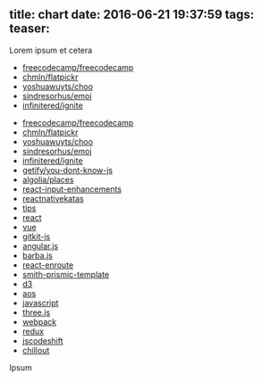 title: chart
date: 2016-06-21 19:37:59
tags:
teaser:
---

Lorem ipsum et cetera  

<style>
svg{
    width:100%;
}

text {

}

.axis path,
.axis line {
  fill: none;
  stroke: #000;
  shape-rendering: crispEdges;
}

.line {
  fill: none;
  stroke-width: 1.5px;
}

.label {
  text-anchor: middle;
}

.label rect {
  fill: white;
}

.label-key {
  font-weight: bold;
  text-align: right;
  width: 100px;
}
</style>

<script src="https://d3js.org/d3.v4.min.js"></script>

<ul class="github-chart" data-dates="2015-07-20,2015-07-21,2015-07-22,2015-07-23,2015-07-24,2015-07-25,2015-07-26">
    <li data-positions="5,4,3,2,1,1,1" data-stars="100,300,200,300,300,300,300">
        <a class="github-repo" href="https://github.com/freecodecamp/freecodecamp">freecodecamp/freecodecamp</a>
    </li>
    <li data-positions="3,2,1,1,2,3,2" data-stars="90,310,200,300,300,300,210">
        <a class="github-repo" class="github-repo" href="https://github.com/chmln/flatpickr">chmln/flatpickr</a>
    </li>
    <li data-positions="1,3,5,3,3,2,3" data-stars="100,300,200,300,300,300,290">
        <a class="github-repo" class="github-repo" href="https://github.com/yoshuawuyts/choo">yoshuawuyts/choo</a>
    </li>
    <li data-positions="2,1,2,5,5,5,4" data-stars="100,300,200,300,300,300,280">
        <a class="github-repo" class="github-repo" href="https://github.com/sindresorhus/emoj">sindresorhus/emoj</a>
    </li>
    <li data-positions="4,5,4,4,4,4,5" data-stars="100,300,200,300,300,300,270">
        <a class="github-repo" href="https://github.com/infinitered/ignite">infinitered/ignite</a>
    </li>
</ul>


<ul class="github-char" data-dates="2015-07-20,2015-07-21,2015-07-22,2015-07-23,2015-07-24,2015-07-25,2015-07-26">
    <li data-positions="5,4,3,2,1,1,1" data-stars="100,300,200,300,300,300,300">
        <a class="github-repo" href="https://github.com/freecodecamp/freecodecamp">freecodecamp/freecodecamp</a>
    </li>
    <li data-positions="3,2,1,1,2,3,2" data-stars="90,310,200,300,300,300,210">
        <a class="github-repo" class="github-repo" href="https://github.com/chmln/flatpickr">chmln/flatpickr</a>
    </li>
    <li data-positions="1,3,5,3,3,2,3" data-stars="100,300,200,300,300,300,290">
        <a class="github-repo" class="github-repo" href="https://github.com/yoshuawuyts/choo">yoshuawuyts/choo</a>
    </li>
    <li data-positions="2,1,2,5,5,5,4" data-stars="100,300,200,300,300,300,280">
        <a class="github-repo" class="github-repo" href="https://github.com/sindresorhus/emoj">sindresorhus/emoj</a>
    </li>
    <li data-positions="4,5,4,4,4,4,5" data-stars="100,300,200,300,300,300,270">
        <a class="github-repo" href="https://github.com/infinitered/ignite">infinitered/ignite</a>
    </li>
    <li data-positions="6,6,6,6,6,6,6" data-stars="100,300,200,300,300,300,260">
        <a class="github-repo" href="https://github.com/getify/you-dont-know-js">getify/you-dont-know-js</a>
    </li>
    <li data-positions="7,7,7,7,7,7,7" data-stars="100,300,200,300,300,300,250">
        <a class="github-repo" href="https://github.com/algolia/places">algolia/places</a>
    </li>
    <li data-positions="8,8,8,8,8,8,8" data-stars="100,300,200,300,300,300,300">
        <a class="github-repo" href="https://github.com/alexkuz/react-input-enhancement">react-input-enhancements</a>
    </li>
    <li data-positions="9,9,9,9,9,9,9" data-stars="100,300,200,300,300,300,300">
        <a class="github-repo" href="https://github.com/jondot/reactnativekatas">reactnativekatas</a>
    </li>
    <li data-positions="10,10,10,10,10,10,10" data-stars="100,300,200,300,300,300,300">
        <a class="github-repo" href="https://github.com/git-tips/tips">tips</a>
    </li>
    <li data-positions="15,14,13,12,11,11,11" data-stars="100,300,200,300,300,300,300">
        <a class="github-repo" href="https://github.com/facebook/react">react</a>
    </li>
    <li data-positions="13,12,11,11,12,13,12" data-stars="100,300,200,300,300,300,300">
        <a class="github-repo" href="https://github.com/vuejs/vue">vue</a>
    </li>
    <li data-positions="11,13,15,13,13,12,13" data-stars="100,300,200,300,300,300,300">
        <a class="github-repo" href="https://github.com/samypesse/gitkit-js">gitkit-js</a>
    </li>
    <li data-positions="12,11,12,15,15,15,14" data-stars="100,300,200,300,300,300,300">
        <a class="github-repo" href="https://github.com/angular/angular.js">angular.js</a>
    </li>
    <li data-positions="14,15,14,14,14,14,15" data-stars="100,300,200,300,300,300,300">
        <a class="github-repo" href="https://github.com/luruke/barba.js">barba.js</a>
    </li>
    <li data-positions="16,16,16,16,16,16,16" data-stars="100,300,200,300,300,300,300">
        <a class="github-repo" href="https://github.com/tj/react-enroute">react-enroute</a>
    </li>
    <li data-positions="17,17,17,17,17,17,17" data-stars="100,300,200,300,300,300,300">
        <a class="github-repo" href="https://github.com/futurice/metalsmith-prismic-templatmetal">smith-prismic-template</a>
    </li>
    <li data-stars="100,300,200,300,300,300,300">
        <a class="github-repo" href="https://github.com/d3/d3">d3</a>
    </li>
    <li data-stars="100,300,200,300,300,300,300">
        <a class="github-repo" href="https://github.com/michalsnik/aos">aos</a>
    </li>
    <li data-stars="100,300,200,300,300,300,300">
        <a class="github-repo" href="https://github.com/airbnb/javascript">javascript</a>
    </li>
    <li data-stars="100,300,200,300,300,300,300">
        <a class="github-repo" href="https://github.com/mrdoob/three.js">three.js</a>
    </li>
    <li data-stars="100,300,200,300,300,300,300">
        <a class="github-repo" href="https://github.com/webpack/webpack">webpack</a>
    </li>
    <li data-stars="100,300,200,300,300,300,300">
        <a class="github-repo" href="https://github.com/reactjs/redux">redux</a>
    </li>
    <li data-stars="100,300,200,300,300,300,300">
        <a class="github-repo" href="https://github.com/facebook/jscodeshift">jscodeshift</a>
    </li>
    <li data-stars="100,300,200,300,300,300,300">
        <a class="github-repo" href="https://github.com/polygonplanet/chillout">chillout</a>
    </li>
</ul>


Ipsum